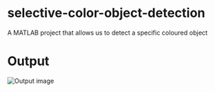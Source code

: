 # selective-color-object-detection
A MATLAB project that allows us to detect a specific coloured object

# Output  
![Output image](https://drive.google.com/file/d/1WeiXGCF1zDJmnpftyn2abSGt5qGQMuY5/view?usp=sharing)
